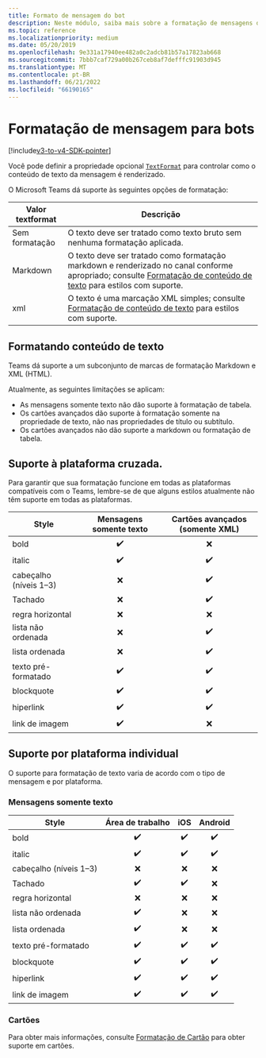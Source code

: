 ```yaml
---
title: Formato de mensagem do bot
description: Neste módulo, saiba mais sobre a formatação de mensagens de bot
ms.topic: reference
ms.localizationpriority: medium
ms.date: 05/20/2019
ms.openlocfilehash: 9e331a17940ee482a0c2adcb81b57a17823ab668
ms.sourcegitcommit: 7bbb7caf729a00b267ceb8af7defffc91903d945
ms.translationtype: MT
ms.contentlocale: pt-BR
ms.lasthandoff: 06/21/2022
ms.locfileid: "66190165"
---
```

# <a name="message-formatting-for-bots"></a>Formatação de mensagem para bots

[!include[v3-to-v4-SDK-pointer](~/includes/v3-to-v4-pointer-bots.md)]

Você pode definir a propriedade opcional [`TextFormat`](/bot-framework/dotnet/bot-builder-dotnet-create-messages#customizing-a-message) para controlar como o conteúdo de texto da mensagem é renderizado.

O Microsoft Teams dá suporte às seguintes opções de formatação:

| Valor textformat | Descrição |
| --- | --- |
| Sem formatação | O texto deve ser tratado como texto bruto sem nenhuma formatação aplicada. |
| Markdown | O texto deve ser tratado como formatação markdown e renderizado no canal conforme apropriado; consulte [Formatação de conteúdo de texto](#formatting-text-content) para estilos com suporte. |
| xml | O texto é uma marcação XML simples; consulte [Formatação de conteúdo de texto](#formatting-text-content) para estilos com suporte. |

## <a name="formatting-text-content"></a>Formatando conteúdo de texto

Teams dá suporte a um subconjunto de marcas de formatação Markdown e XML (HTML).

Atualmente, as seguintes limitações se aplicam:

* As mensagens somente texto não dão suporte à formatação de tabela.
* Os cartões avançados dão suporte à formatação somente na propriedade de texto, não nas propriedades de título ou subtítulo.
* Os cartões avançados não dão suporte a markdown ou formatação de tabela.

## <a name="cross-platform-support"></a>Suporte à plataforma cruzada.

Para garantir que sua formatação funcione em todas as plataformas compatíveis com o Teams, lembre-se de que alguns estilos atualmente não têm suporte em todas as plataformas.

| Style                     | Mensagens somente texto | Cartões avançados (somente XML) |
| ---                       | :---: | :---: |
| bold                      | ✔️️ | ❌ |
| italic                    | ✔️ | ✔️ |
| cabeçalho (níveis 1&ndash;3) | ❌ | ✔️ |
| Tachado             | ❌ | ✔️ |
| regra horizontal           | ❌ | ❌ |
| lista não ordenada            | ❌ | ✔️ |
| lista ordenada              | ❌ | ✔️ |
| texto pré-formatado         | ✔️ | ✔️ |
| blockquote                | ✔️ | ✔️ |
| hiperlink                 | ✔️ | ✔️ |
| link de imagem                | ✔️ | ❌ |

## <a name="support-by-individual-platform"></a>Suporte por plataforma individual

O suporte para formatação de texto varia de acordo com o tipo de mensagem e por plataforma.

### <a name="text-only-messages"></a>Mensagens somente texto

| Style                     | Área de trabalho | iOS | Android |
| ---                       | :---: | :---: | :---: |
| bold                      | ✔️ | ✔️ | ✔️ |
| italic                    | ✔️ | ✔️ | ✔️ |
| cabeçalho (níveis 1&ndash;3) | ❌ | ❌ | ❌ |
| Tachado             | ✔️ | ✔️ | ❌ |
| regra horizontal           | ❌ | ❌ | ❌ |
| lista não ordenada            | ✔️ | ❌ | ❌ |
| lista ordenada              | ✔️ | ❌ | ❌ |
| texto pré-formatado         | ✔️ | ✔️ | ✔️ |
| blockquote                | ✔️ | ✔️ | ✔️ |
| hiperlink                 | ✔️ | ✔️ | ✔️ |
| link de imagem                | ✔️ | ✔️ | ✔️ |

### <a name="cards"></a>Cartões

Para obter mais informações, consulte [Formatação de Cartão](~/task-modules-and-cards/cards/cards-format.md) para obter suporte em cartões.
